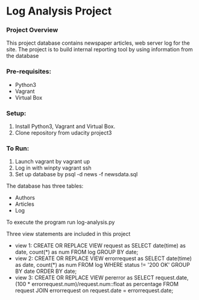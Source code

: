 # Log Analysis Project

### Project Overview
This project database contains newspaper articles, web server log for the site. The project is to build internal reporting tool by using information from the database 

### Pre-requisites:
* Python3
* Vagrant
* Virtual Box

### Setup:
1. Install Python3, Vagrant and Virtual Box.
2. Clone repository from udacity project3

### To Run:
1. Launch vagrant by vagrant up
2. Log in with winpty vagrant ssh 
3. Set up database by psql -d news -f newsdata.sql

The database has three tables:
* Authors
* Articles
* Log

To execute the program run log-analysis.py

Three view statements are included in this project
* view 1: CREATE OR REPLACE VIEW request as SELECT date(time) as date, count(*) as num FROM log GROUP BY date;
* view 2: CREATE OR REPLACE VIEW errorrequest as SELECT date(time) as date, count(*) as num FROM log WHERE status != '200 OK' GROUP BY date ORDER BY date;
* view 3: CREATE OR REPLACE VIEW pererror as SELECT request.date, (100 * errorrequest.num)/request.num::float as percentage FROM request JOIN errorrequest on request.date = errorrequest.date;


